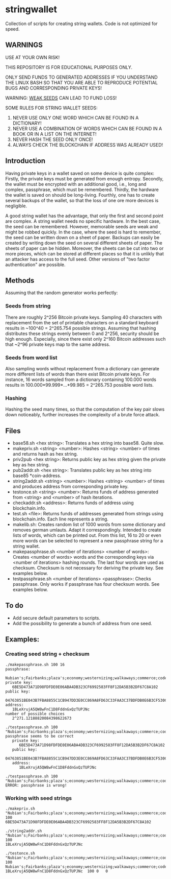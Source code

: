 # stringwallet
Collection of scripts for creating string wallets. Code is not optimized for speed.

## WARNINGS
USE AT YOUR OWN RISK!

THIS REPOSITORY IS FOR EDUCATIONAL PURPOSES ONLY.

ONLY SEND FUNDS TO GENERATED ADDRESSES IF YOU UNDERSTAND THE LINUX BASH SO THAT YOU ARE ABLE TO REPRODUCE POTENTIAL BUGS AND CORRESPONDING PRIVATE KEYS!

WARNING: [WEAK SEEDS](https://bitcointalk.org/index.php?topic=177389) CAN LEAD TO FUND LOSS! 

SOME RULES FOR STRING WALLET SEEDS:

1. NEVER USE ONLY ONE WORD WHICH CAN BE FOUND IN A DICTIONARY!
2. NEVER USE A COMBINATION OF WORDS WHICH CAN BE FOUND IN A BOOK OR IN A LIST ON THE INTERNET!
3. NEVER HASH THE SEED ONLY ONCE!
4. ALWAYS CHECK THE BLOCKCHAIN IF ADDRESS WAS ALREADY USED!

## Introduction
Having private keys in a wallet saved on some device is quite complex: Firstly, the private keys must be generated from enough entropy. Secondly, the wallet must be encrypted with an additional good, i.e., long and complex, passphrase, which must be remembered. Thirdly, the hardware the wallet is saved on should be long-living. Fourthly, one has to create several backups of the wallet, so that the loss of one ore more devices is negligible.

A good string wallet has the advantage, that only the first and second point are complex. A string wallet needs no specific hardware. In the best case, the seed can be remembered. However, memorable seeds are weak and might be robbed quickly. In the case, where the seed is hard to remember, the seed can be written down on a sheet of paper. Backups can easily be created by writing down the seed on several different sheets of paper. The sheets of paper can be hidden. Moreover, the sheets can be cut into two or more pieces, which can be stored at different places so that it is unlikly that an attacker has access to the full seed. Other versions of "two factor authentication" are possible.

## Methods
Assuming that the random generator works perfectly:

### Seeds from string
There are roughly 2^256 Bitcoin private keys. Sampling 40 characters with replacement from the set of printable characters on a standard keyboard results in ~100^40 = 2^265.754 possible strings. Assuming that hashing distributes these strings evenly between 0 and 2^256, security should be high enough. Especially, since there exist only 2^160 Bitcoin addresses such that ~2^96 private keys map to the same address.

### Seeds from word list
Also sampling words without replacement from a dictionary can generate more different lists of words than there exist Bitcoin private keys. For instance, 16 words sampled from a dictionary containing 100.000 words results in 100.000\*99.999\*...\*99.985 = 2^265.753 possible word lists.

### Hashing
Hashing the seed many times, so that the computation of the key pair slows down noticeably, further increases the complexity of a brute force attack.

## Files
- base58.sh \<hex string\>:
  Translates a hex string into base58. Quite slow.
- makepriv.sh \<string\> \<number\>:
  Hashes \<string\> \<number\> of times and returns hash as hex string.
- priv2pub \<hex string\>:
  Returns public key as hex string given the private key as hex string.
- pub2addr.sh \<hex string\>:
  Translates public key as hex string into base85 \*coin-address.
- string2addr.sh \<string\> \<number\>:
  Hashes \<string\> \<number\> of times and produces address from corresponding private key.
- testonce.sh \<string\> \<number\>:
  Returns funds of address generated from \<string\> and \<number\> of hash iterations.
- checkaddr.sh \<address\>:
  Returns funds of address using blockchain.info.
- test.sh \<file\>:
  Returns funds of addresses generated from strings using blockchain.info. Each line represents a string.
- makelib.sh:
  Creates random list of 1000 words from some dictionary and removes german umlauts. Adapt it correspondingly. Intended to create lists of words, which can be printed out. From this list, 16 to 20 or even more words can be selected to represent a new passphrase string for a string wallet.
- makepassphrase.sh \<number of iterations\> \<number of words\>:
  Creates \<number of words\> words and the corresponding keys via \<number of iterations\> hashing rounds. The last four words are used as checksum. Checksum is not necessary for deriving the private key. See examples below.  
- testpassphrase.sh \<number of iterations\> \<passphrase\>:
  Checks passphrase. Only works if passphrase has four checksum words. See examples below.

## To do
- Add secure default parameters to scripts.
- Add the possibility to generate a bunch of address from one seed.

## Examples:
### Creating seed string + checksum
```
./makepassphrase.sh 100 16
passphrase:   
  Nubian's;Fairbanks;plaza's;economy;westernizing;walkaways;commerce;codex's;balefully;horseman;stanchion;portability's;immaculate;griper;crowdfunded;flippers;westernizing;stanchion;griper;Nubian's
private key:
   6BE5D473A71D98FDFDE0E06ABA4DB323CF6992583FF8F12DA5B3B2DF67C8A102
public key:
   04763851BE043B7FBA8855C1CB947DD3E0CC869A8FD63C33FAA3C37BDFDB0E6B3CF530C62C4BD9AA3A4F75929C1F602D68DF0092DF944A3D924FCCAC6FE22A245D
address:
   1BLeXrujA5QW8wFnC1D8FddnGxQzTUPJNc
number of possible choices
   2^271.12188820084398622673
```

```
./testpassphrase.sh 100 "Nubian's;Fairbanks;plaza's;economy;westernizing;walkaways;commerce;codex's;balefully;horseman;stanchion;portability's;immaculate;griper;crowdfunded;flippers;westernizing;stanchion;griper;Nubian's"
passphrase seems to be correct
   private key:
      6BE5D473A71D98FDFDE0E06ABA4DB323CF6992583FF8F12DA5B3B2DF67C8A102
   public key:
      04763851BE043B7FBA8855C1CB947DD3E0CC869A8FD63C33FAA3C37BDFDB0E6B3CF530C62C4BD9AA3A4F75929C1F602D68DF0092DF944A3D924FCCAC6FE22A245D
   address:
      1BLeXrujA5QW8wFnC1D8FddnGxQzTUPJNc
```

```
./testpassphrase.sh 100 "Nubian's;Fairbanks;plaza's;economy;westernizing;walkaways;commerce;codexs;balefully;horseman;stanchion;portability's;immaculate;griper;crowdfunded;flippers;westernizing;stanchion;griper;Nubian's"
ERROR: passphrase is wrong!
```

### Working with seed strings
```
./makepriv.sh "Nubian's;Fairbanks;plaza's;economy;westernizing;walkaways;commerce;codex's;balefully;horseman;stanchion;portability's;immaculate;griper;crowdfunded;flippers" 100
6BE5D473A71D98FDFDE0E06ABA4DB323CF6992583FF8F12DA5B3B2DF67C8A102
```

```
./string2addr.sh "Nubian's;Fairbanks;plaza's;economy;westernizing;walkaways;commerce;codex's;balefully;horseman;stanchion;portability's;immaculate;griper;crowdfunded;flippers" 100
1BLeXrujA5QW8wFnC1D8FddnGxQzTUPJNc
```

```
./testonce.sh "Nubian's;Fairbanks;plaza's;economy;westernizing;walkaways;commerce;codex's;balefully;horseman;stanchion;portability's;immaculate;griper;crowdfunded;flippers" 100
Nubian's;Fairbanks;plaza's;economy;westernizing;walkaways;commerce;codex's;balefully;horseman;stanchion;portability's;immaculate;griper;crowdfunded;flippers	1BLeXrujA5QW8wFnC1D8FddnGxQzTUPJNc	100	0	0
```
